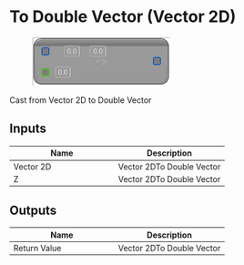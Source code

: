 # To Double Vector (Vector 2D)

<div align="left" data-full-width="false">

<figure><img src="../../../../.gitbook/assets/To_Double_Vector_(Vector_2D).png" alt=""><figcaption></figcaption></figure>

</div>

Cast from Vector 2D to Double Vector

## Inputs

<table><thead><tr><th width="170">Name</th><th>Description</th></tr></thead><tbody><tr><td>Vector 2D</td><td>Vector 2DTo Double Vector</td></tr><tr><td>Z</td><td>Vector 2DTo Double Vector</td></tr></tbody></table>

## Outputs

<table><thead><tr><th width="170">Name</th><th>Description</th></tr></thead><tbody><tr><td>Return Value</td><td>Vector 2DTo Double Vector</td></tr></tbody></table>
